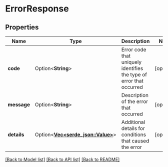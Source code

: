 # ErrorResponse

## Properties

Name | Type | Description | Notes
------------ | ------------- | ------------- | -------------
**code** | Option<**String**> | Error code that uniquely identifies the type of error that occurred | [optional]
**message** | Option<**String**> | Description of the error that occurred | [optional]
**details** | Option<[**Vec<serde_json::Value>**](serde_json::Value.md)> | Additional details for conditions that caused the error | [optional]

[[Back to Model list]](../README.md#documentation-for-models) [[Back to API list]](../README.md#documentation-for-api-endpoints) [[Back to README]](../README.md)


